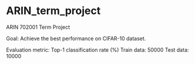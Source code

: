 # ARIN_term_project
 ARIN 702001 Term Project 

Goal: Achieve the best performance on CIFAR-10 dataset.

Evaluation metric: Top-1 classification rate (%)
Train data: 50000
Test data: 10000
